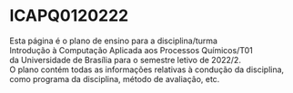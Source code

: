 # ICAPQ0120222
Esta página é o plano de ensino para a disciplina/turma </br>
Introdução à Computação Aplicada aos Processos Químicos/T01 </br>
da Universidade de Brasília para o semestre letivo de 2022/2. </br>
O plano contém todas as informações relativas à condução da disciplina, </br>
como programa da disciplina, método de avaliação, etc.
